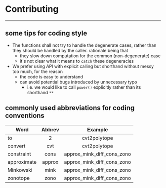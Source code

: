 # Contributing

---

## some tips for coding style

+ The functions shall not try to handle the degenerate cases, rather than they should be handled by
  the caller. rationale being that
    + they slow down computation for the common (non-degenerate) case
    + it's not clear what it means to `catch` these degeneracies
+ We prefer using API with explicit calling but shorthand without messy too much, for the reason
    + the code is easy to understand
    + can avoid potential bugs introduced by unnecessary typo
        + i.e. we would like to call `power()` explicitly rather than its shorthand `**`

## commonly used abbreviations for coding conventions

| Word        | Abbrev |          Example           | 
|-------------|:------:|:--------------------------:|
| to          |   2    |        cvt2polytope        |
| convert     |  cvt   |        cvt2polytope        |
| constraint  |  cons  | approx_mink_diff_cons_zono | 
| approximate | approx | approx_mink_diff_cons_zono |
| Minkowski   |  mink  | approx_mink_diff_cons_zono |
| zonotope    |  zono  | approx_mink_diff_cons_zono |
    